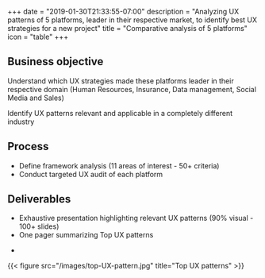 +++
date = "2019-01-30T21:33:55-07:00"
description = "Analyzing UX patterns of 5 platforms, leader in their respective market, to identify best UX strategies for a new project"
title = "Comparative analysis of 5 platforms"
icon = "table"
+++

## Business objective

Understand which UX strategies made these platforms leader in their respective domain (Human Resources, Insurance, Data management, Social Media and Sales)

Identify UX patterns relevant and applicable in a completely different industry


## Process

* Define framework analysis (11 areas of interest - 50+ criteria)
* Conduct targeted UX audit of each platform

## Deliverables
* Exhaustive presentation highlighting relevant UX patterns (90% visual - 100+ slides)
* One pager summarizing Top UX patterns

-



{{< figure src="/images/top-UX-pattern.jpg" title="Top UX patterns" >}}
